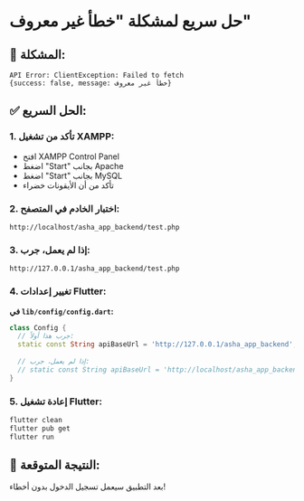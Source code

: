 # حل سريع لمشكلة "خطأ غير معروف"

## 🚨 **المشكلة:**
```
API Error: ClientException: Failed to fetch
{success: false, message: خطأ غير معروف}
```

## ✅ **الحل السريع:**

### 1. **تأكد من تشغيل XAMPP:**
- افتح XAMPP Control Panel
- اضغط "Start" بجانب Apache
- اضغط "Start" بجانب MySQL
- تأكد من أن الأيقونات خضراء

### 2. **اختبار الخادم في المتصفح:**
```
http://localhost/asha_app_backend/test.php
```

### 3. **إذا لم يعمل، جرب:**
```
http://127.0.0.1/asha_app_backend/test.php
```

### 4. **تغيير إعدادات Flutter:**

**في `lib/config/config.dart`:**
```dart
class Config {
  // جرب هذا أولاً:
  static const String apiBaseUrl = 'http://127.0.0.1/asha_app_backend';
  
  // إذا لم يعمل، جرب:
  // static const String apiBaseUrl = 'http://localhost/asha_app_backend';
}
```

### 5. **إعادة تشغيل Flutter:**
```bash
flutter clean
flutter pub get
flutter run
```

## 🎯 **النتيجة المتوقعة:**
بعد التطبيق سيعمل تسجيل الدخول بدون أخطاء! 